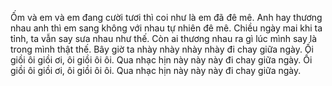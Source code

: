 Ốm và em và em đang cười tươi thì coi như là em đã đê mê.
Anh hay thương nhau anh thì em sang không với nhau tự nhiên đê mê.
Chiều ngày mai khi ta tỉnh, ta vẫn say sưa nhau như thế.
Còn ai thương nhau ra gì lúc mình say là trong mình thật thế.
Bây giờ ta nhày nhày nhày nhày đi chay giữa ngày.
Ối giồi ôi giồi ơi, ôi giồi ôi ôi.
Qua nhạc hịn này này này đi chay giữa ngày.
Ối giồi ôi giồi ơi, ôi giồi ôi ôi.
Qua nhạc hịn này này này đi chay giữa ngày.
